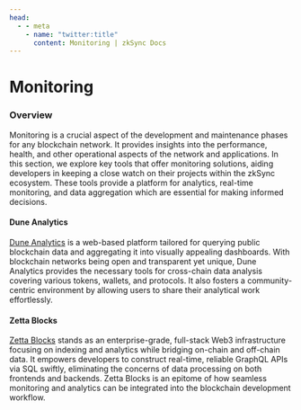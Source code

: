 ```yaml
---
head:
  - - meta
    - name: "twitter:title"
      content: Monitoring | zkSync Docs
---
```


# Monitoring

### Overview

Monitoring is a crucial aspect of the development and maintenance phases for any blockchain network. It provides insights into the performance, health, and other operational aspects of the network and applications. In this section, we explore key tools that offer monitoring solutions, aiding developers in keeping a close watch on their projects within the zkSync ecosystem. These tools provide a platform for analytics, real-time monitoring, and data aggregation which are essential for making informed decisions.

#### Dune Analytics

[Dune Analytics](https://dune.xyz/docs) is a web-based platform tailored for querying public blockchain data and aggregating it into visually appealing dashboards. With blockchain networks being open and transparent yet unique, Dune Analytics provides the necessary tools for cross-chain data analysis covering various tokens, wallets, and protocols. It also fosters a community-centric environment by allowing users to share their analytical work effortlessly.

#### Zetta Blocks

[Zetta Blocks](https://www.zettablock.com/) stands as an enterprise-grade, full-stack Web3 infrastructure focusing on indexing and analytics while bridging on-chain and off-chain data. It empowers developers to construct real-time, reliable GraphQL APIs via SQL swiftly, eliminating the concerns of data processing on both frontends and backends. Zetta Blocks is an epitome of how seamless monitoring and analytics can be integrated into the blockchain development workflow.
